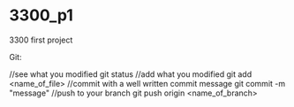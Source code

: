 # 3300_p1
3300 first project

Git:

//see what you modified
git status
//add what you modified
git add <name_of_file>
//commit with a well written commit message
git commit -m "message"
//push to your branch
git push origin <name_of_branch>


